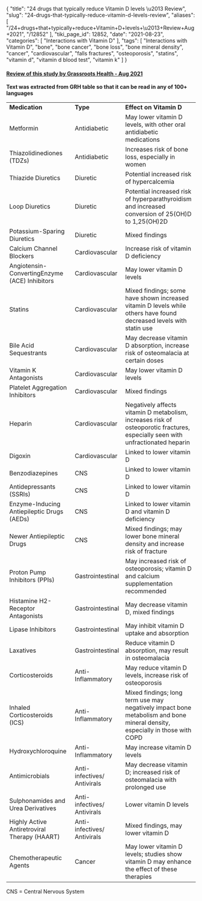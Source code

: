 {
    "title": "24 drugs that typically reduce Vitamin D levels \u2013 Review",
    "slug": "24-drugs-that-typically-reduce-vitamin-d-levels-review",
    "aliases": [
        "/24+drugs+that+typically+reduce+Vitamin+D+levels+\u2013+Review+Aug+2021",
        "/12852"
    ],
    "tiki_page_id": 12852,
    "date": "2021-08-23",
    "categories": [
        "Interactions with Vitamin D"
    ],
    "tags": [
        "Interactions with Vitamin D",
        "bone",
        "bone cancer",
        "bone loss",
        "bone mineral density",
        "cancer",
        "cardiovascular",
        "falls fractures",
        "osteoporosis",
        "statins",
        "vitamin d",
        "vitamin d blood test",
        "vitamin k"
    ]
}


#### [Review of this study by Grassroots Health - Aug 2021](https://www.grassrootshealth.net/blog/medications-may-affect-vitamin-d/)

 **Text was extracted from GRH  table so that it can be read in any of 100+ languages** 

| | | |
| --- | --- | --- |
|  **Medication**  |  **Type**  |  **Effect on Vitamin D**  |
| Metformin | Antidiabetic | May lower vitamin D levels, with other oral antidiabetic medications |
| Thiazolidinediones (TDZs) | Antidiabetic | Increases risk of bone loss, especially in women |
| Thiazide Diuretics | Diuretic | Potential increased risk of hypercalcemia |
| Loop Diuretics | Diuretic | Potential increased risk of hyperparathyroidism and increased conversion of 25(OH)D to 1,25(OH)2D |
| Potassium-Sparing Diuretics | Diuretic | Mixed findings |
| Calcium Channel Blockers | Cardiovascular | Increase risk of vitamin D deficiency |
| Angiotensin-ConvertingEnzyme (ACE) Inhibitors | Cardiovascular | May lower vitamin D levels |
| Statins | Cardiovascular | Mixed findings; some have shown increased vitamin D levels while others have found decreased levels with statin use |
| Bile Acid Sequestrants | Cardiovascular | May decrease vitamin D absorption, increase risk of osteomalacia at certain doses |
| Vitamin K Antagonists | Cardiovascular | May lower vitamin D levels |
| Platelet Aggregation Inhibitors | Cardiovascular | Mixed findings |
| Heparin | Cardiovascular | Negatively affects vitamin D metabolism, increases risk of osteoporotic fractures, especially seen with unfractionated heparin |
| Digoxin | Cardiovascular | Linked to lower vitamin D |
| Benzodiazepines | CNS | Linked to lower vitamin D |
| Antidepressants (SSRIs) | CNS | Linked to lower vitamin D |
| Enzyme-Inducing Antiepileptic Drugs (AEDs) | CNS | Linked to lower vitamin D and vitamin D deficiency |
| Newer Antiepileptic Drugs | CNS | Mixed findings; may lower bone mineral density and increase risk of fracture |
| Proton Pump Inhibitors (PPIs) | Gastrointestinal | May increased risk of osteoporosis; vitamin D and calcium supplementation recommended |
| Histamine H2-Receptor Antagonists | Gastrointestinal | May decrease vitamin D, mixed findings |
| Lipase Inhibitors | Gastrointestinal | May inhibit vitamin D uptake and absorption |
| Laxatives | Gastrointestinal | Reduce vitamin D absorption, may result in osteomalacia |
| Corticosteroids | Anti-Inflammatory | May reduce vitamin D levels, increase risk of osteoporosis |
| Inhaled Corticosteroids (ICS) | Anti-Inflammatory | Mixed findings; long term use may negatively impact bone metabolism and bone mineral density, especially in those with COPD |
| Hydroxychloroquine | Anti-Inflammatory | May increase vitamin D levels |
| Antimicrobials | Anti-infectives/<br>Antivirals | May decrease vitamin D; increased risk of osteomalacia with prolonged use |
| Sulphonamides and Urea Derivatives | Anti-infectives/<br>Antivirals | Lower vitamin D levels |
| Highly Active Antiretroviral Therapy (HAART) | Anti-infectives/<br>Antivirals | Mixed findings, may lower vitamin D |
| Chemotherapeutic Agents | Cancer | May lower vitamin D levels; studies show vitamin D may enhance the effect of these therapies |

CNS = Central Nervous System